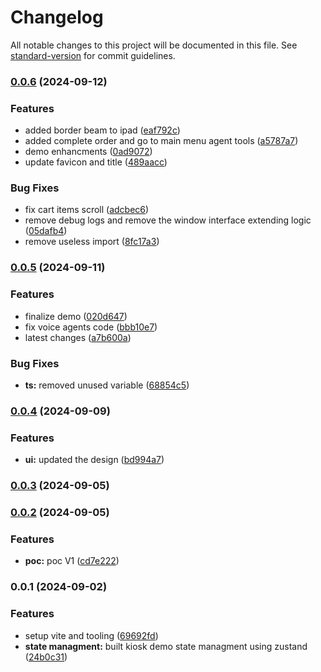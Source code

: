 # Changelog

All notable changes to this project will be documented in this file. See [standard-version](https://github.com/conventional-changelog/standard-version) for commit guidelines.

### [0.0.6](https://github.com/hamsa-ai/kiosk-demo/compare/v0.0.5...v0.0.6) (2024-09-12)


### Features

* added border beam to ipad ([eaf792c](https://github.com/hamsa-ai/kiosk-demo/commit/eaf792cd3500e06a68b130fdda364f0d77afa021))
* added complete order and go to main menu agent tools ([a5787a7](https://github.com/hamsa-ai/kiosk-demo/commit/a5787a7ad5bbb81a43ea80d68697e91a0ceb6c45))
* demo enhancments ([0ad9072](https://github.com/hamsa-ai/kiosk-demo/commit/0ad9072ba5dcf62298baf034a08e6a757e591019))
* update favicon and title ([489aacc](https://github.com/hamsa-ai/kiosk-demo/commit/489aacc0f8bc6319989b543c3f395d6fe0213bfd))


### Bug Fixes

* fix cart items scroll ([adcbec6](https://github.com/hamsa-ai/kiosk-demo/commit/adcbec6eefe0b8d69707df1a69cb1196859cdada))
* remove debug logs and remove the window interface extending logic ([05dafb4](https://github.com/hamsa-ai/kiosk-demo/commit/05dafb46dde9d9ceb02f78b314c51e1c1e4c1863))
* remove useless import ([8fc17a3](https://github.com/hamsa-ai/kiosk-demo/commit/8fc17a3610bc56829a54c0a0162a7fde2bafb0f8))

### [0.0.5](https://github.com/hamsa-ai/kiosk-demo/compare/v0.0.4...v0.0.5) (2024-09-11)


### Features

* finalize demo ([020d647](https://github.com/hamsa-ai/kiosk-demo/commit/020d647ee8ec59bd631632aac83fc550f824a6de))
* fix voice agents code ([bbb10e7](https://github.com/hamsa-ai/kiosk-demo/commit/bbb10e7af8142301c7fa3913d6074522b78e56d1))
* latest changes ([a7b600a](https://github.com/hamsa-ai/kiosk-demo/commit/a7b600a55510a0cc4ec061793e771fc0360508ef))


### Bug Fixes

* **ts:** removed unused variable ([68854c5](https://github.com/hamsa-ai/kiosk-demo/commit/68854c59992645e16fbae59a101400deae4e8103))

### [0.0.4](https://github.com/hamsa-ai/kiosk-demo/compare/v0.0.3...v0.0.4) (2024-09-09)


### Features

* **ui:** updated the design ([bd994a7](https://github.com/hamsa-ai/kiosk-demo/commit/bd994a77ffbb91aa70aa0491ed27f93d63f90b07))

### [0.0.3](https://github.com/hamsa-ai/kiosk-demo/compare/v0.0.2...v0.0.3) (2024-09-05)

### [0.0.2](https://github.com/hamsa-ai/kiosk-demo/compare/v0.0.1...v0.0.2) (2024-09-05)


### Features

* **poc:** poc V1 ([cd7e222](https://github.com/hamsa-ai/kiosk-demo/commit/cd7e222442e08be05de945dd9c3bb1b9271fa070))

### 0.0.1 (2024-09-02)


### Features

* setup vite and tooling ([69692fd](https://github.com/hamsa-ai/kiosk-demo/commit/69692fd33f92d203922e0f3610d71d429ce90fdc))
* **state managment:** built kiosk demo state managment using zustand ([24b0c31](https://github.com/hamsa-ai/kiosk-demo/commit/24b0c31922e54ff4fb24d4f073a3ddeb6a44b9b1))
